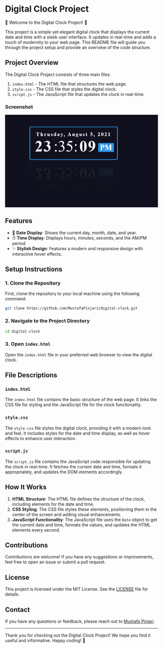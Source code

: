 # Digital Clock Project

🎉 Welcome to the Digital Clock Project! 🎉

This project is a simple yet elegant digital clock that displays the current date and time with a sleek user interface. It updates in real-time and adds a touch of modernity to your web page. This README file will guide you through the project setup and provide an overview of the code structure.

## Project Overview

The Digital Clock Project consists of three main files:
1. `index.html` - The HTML file that structures the web page.
2. `style.css` - The CSS file that styles the digital clock.
3. `script.js` - The JavaScript file that updates the clock in real-time.

### Screenshot

![Digital Clock Screenshot](img2.png)

## Features

- 📅 **Date Display**: Shows the current day, month, date, and year.
- ⏰ **Time Display**: Displays hours, minutes, seconds, and the AM/PM period.
- ✨ **Stylish Design**: Features a modern and responsive design with interactive hover effects.

## Setup Instructions

### 1. Clone the Repository

First, clone the repository to your local machine using the following command:
```bash
git clone https://github.com/MustafaPinjari/digital-clock.git
```

### 2. Navigate to the Project Directory

```bash
cd digital-clock
```

### 3. Open `index.html`

Open the `index.html` file in your preferred web browser to view the digital clock.

## File Descriptions

### `index.html`

The `index.html` file contains the basic structure of the web page. It links the CSS file for styling and the JavaScript file for the clock functionality.

### `style.css`

The `style.css` file styles the digital clock, providing it with a modern look and feel. It includes styles for the date and time display, as well as hover effects to enhance user interaction.

### `script.js`

The `script.js` file contains the JavaScript code responsible for updating the clock in real-time. It fetches the current date and time, formats it appropriately, and updates the DOM elements accordingly.

## How It Works

1. **HTML Structure**: The HTML file defines the structure of the clock, including elements for the date and time.
2. **CSS Styling**: The CSS file styles these elements, positioning them in the center of the screen and adding visual enhancements.
3. **JavaScript Functionality**: The JavaScript file uses the `Date` object to get the current date and time, formats the values, and updates the HTML elements every second.

## Contributions

Contributions are welcome! If you have any suggestions or improvements, feel free to open an issue or submit a pull request.

## License

This project is licensed under the MIT License. See the [LICENSE](LICENSE) file for details.

## Contact

If you have any questions or feedback, please reach out to [Mustafa Pinjari](mailto:unlessuser99@gmail.com).

---

Thank you for checking out the Digital Clock Project! We hope you find it useful and informative. Happy coding! 🚀